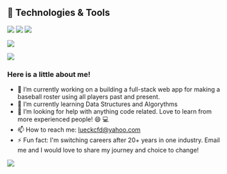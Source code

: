 ## 🔧 Technologies & Tools
![](https://img.shields.io/badge/Code-JavaScript-informational?style=flat&logo=javascript&logoColor=white&color=ED6A5A)
![](https://img.shields.io/badge/Code-Python-informational?style=flat&logo=go&logoColor=white&color=ED6A5A)
![](https://img.shields.io/badge/Shell-Bash-informational?style=flat&logo=gnu-bash&logoColor=white&color=ED6A5A)


<img
  align="center"
  src="https://github-readme-stats.vercel.app/api/?username=jefflueck&theme=synthwave"
/>

<a href="https://github.com/jefflueck">
  <img align="center" src="https://github-readme-stats.vercel.app/api/top-langs/?username=jefflueck&hide=java,html&title_color=ffffff&text_color=c9cacc&icon_color=2bbc8a&bg_color=ED6A5A" />
</a>

### Here is a little about me!
- 🔭 I’m currently working on a building a full-stack web app for making a baseball roster using all players past and present.
- 🌱 I’m currently learning Data Structures and Algorythms
- 🤔 I’m looking for help with anything code related. Love to learn from more experienced people! 😄 💻
- 📫 How to reach me: lueckcfd@yahoo.com
- ⚡ Fun fact: I'm switching careers after 20+ years in one industry. Email me and I would love to share my journey and choice to change!

<img align="center" src="https://www.google.com/url?sa=i&url=https%3A%2F%2Fwww.vecteezy.com%2Fvector-art%2F6947132-computer-reaction-faces-internet-funny-meme-man-staring-at-computer-screen-common-memes-used-across-internet-in-chats-of-gifs&psig=AOvVaw3vCLVdXaXzBynXarWMwYnS&ust=1665251363079000&source=images&cd=vfe&ved=0CAwQjRxqFwoTCLD4zPHWzvoCFQAAAAAdAAAAABAd" />
